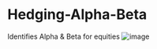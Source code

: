 # Hedging-Alpha-Beta
Identifies Alpha &amp; Beta for equities
![image](https://user-images.githubusercontent.com/65280357/123490324-d1412f00-d5e1-11eb-9ca0-366f2820c196.png)
